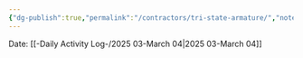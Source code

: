 ```yaml
---
{"dg-publish":true,"permalink":"/contractors/tri-state-armature/","noteIcon":"","created":"2025-03-04T09:48:11.161-06:00"}
---
```


Date: [[-Daily Activity Log-/2025 03-March 04\|2025 03-March 04]]

